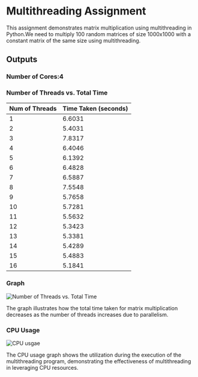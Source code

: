 # Multithreading  Assignment

This assignment demonstrates matrix multiplication using multithreading in Python.We need to multiply 100 random matrices of size 1000x1000 with a constant matrix of the same size using multithreading.

## Outputs
### Number of Cores:4
### Number of Threads vs. Total Time

| Num of Threads | Time Taken (seconds) |
|----------------|----------------------|
| 1              | 6.6031               |
| 2              | 5.4031               |
| 3              | 7.8317               |
| 4              | 6.4046               |
| 5              | 6.1392               |
| 6              | 6.4828               |
| 7              | 6.5887               |
| 8              | 7.5548               |
| 9              | 5.7658               |
| 10             | 5.7281               |
| 11             | 5.5632               |
| 12             | 5.3423               |
| 13             | 5.3381               |
| 14             | 5.4289               |
| 15             | 5.4883               |
| 16             | 5.1841               |


### Graph

![Number of Threads vs. Total Time](![Plot](https://github.com/Khushibansal15/Multithreading/assets/91721407/dd3d83cb-9635-4753-818e-de34a98da0f5)
)

The graph illustrates how the total time taken for matrix multiplication decreases as the number of threads increases due to parallelism.

### CPU Usage

![CPU usgae](![Capture](https://github.com/Khushibansal15/Multithreading/assets/91721407/36138d18-1714-444a-aa6e-0b74a1f5e59b)
)

The CPU usage graph shows the utilization during the execution of the multithreading program, demonstrating the effectiveness of multithreading in leveraging CPU resources.
